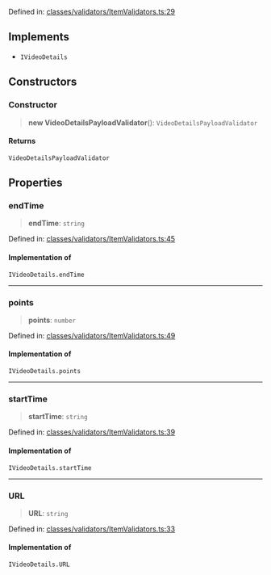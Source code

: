 Defined in: [classes/validators/ItemValidators.ts:29](https://github.com/continuousactivelearning/cal/blob/e8382d8ddbcc1815082ca613a620a97f6d2451f9/backend/src/modules/courses/classes/validators/ItemValidators.ts#L29)

## Implements

- `IVideoDetails`

## Constructors

### Constructor

> **new VideoDetailsPayloadValidator**(): `VideoDetailsPayloadValidator`

#### Returns

`VideoDetailsPayloadValidator`

## Properties

### endTime

> **endTime**: `string`

Defined in: [classes/validators/ItemValidators.ts:45](https://github.com/continuousactivelearning/cal/blob/e8382d8ddbcc1815082ca613a620a97f6d2451f9/backend/src/modules/courses/classes/validators/ItemValidators.ts#L45)

#### Implementation of

`IVideoDetails.endTime`

***

### points

> **points**: `number`

Defined in: [classes/validators/ItemValidators.ts:49](https://github.com/continuousactivelearning/cal/blob/e8382d8ddbcc1815082ca613a620a97f6d2451f9/backend/src/modules/courses/classes/validators/ItemValidators.ts#L49)

#### Implementation of

`IVideoDetails.points`

***

### startTime

> **startTime**: `string`

Defined in: [classes/validators/ItemValidators.ts:39](https://github.com/continuousactivelearning/cal/blob/e8382d8ddbcc1815082ca613a620a97f6d2451f9/backend/src/modules/courses/classes/validators/ItemValidators.ts#L39)

#### Implementation of

`IVideoDetails.startTime`

***

### URL

> **URL**: `string`

Defined in: [classes/validators/ItemValidators.ts:33](https://github.com/continuousactivelearning/cal/blob/e8382d8ddbcc1815082ca613a620a97f6d2451f9/backend/src/modules/courses/classes/validators/ItemValidators.ts#L33)

#### Implementation of

`IVideoDetails.URL`
